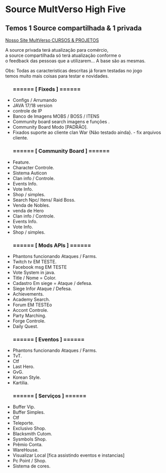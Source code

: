 <h1>Source MultVerso High Five</h1>

<h2>Temos 1 Source compartilhada & 1 privada</h2>


<a href="https://l2multverso.com.br/" alt="Site Multverso" >Nosso Site MultVerso CURSOS & PROJETOS </a>

<p>
 A source privada terá atualização para comércio, <br>
 a source compartilhada só terá atualização conforme o <br>
 o feedback das pessoas que a utilizarem...
 A base são as mesmas.
</p>

<p>Obs: Todas as caracteristicas descritas já foram testadas no jogo <br>
temos muito mais coisas para testar e novidades.
</p>
<ul>
<h3>======   [ Fixeds ] ======</h3>  
<li>Configs / Arrumando </li>
<li>JAVA 17/18 version</li>
<li>controle de IP</li>
<li>Banco de Imagens  MOBS / BOSS / ITENS</li>
<li>Community board search imagens e funções .</li>
<li>Community Board Modo [PADRÃO].</li>
<li>Fixados suporte ao cliente clan War {Não testado ainda}. - fix arquivos cliente.</li>
</ul>

<ul>
<h3>======   [ Community Board ] ======</h3>  
<li>Feature.</li>
<li>Character  Controle.</li>
<li>Sistema Auticon</li>
<li>Clan info / Controle.</li>
<li>Events Info.</li>
<li>Vote Info.</li>
<li>Shop / simples.</li>
 <li>Search Npc/ Itens/ Raid Boss.</li>
<li>Venda de Nobles.</li>
<li>venda de Hero</li>
<li>Clan info / Controle.</li>
<li>Events Info.</li>
<li>Vote Info.</li>
<li>Shop / simples.</li>
</ul>


<ul>
<h3>======   [ Mods APIs ] ======</h3>  
<li>Phantons funcionando  Ataques / Farms.</li>
<li>Twitch tv               EM TESTE.</li>
<li>Facebook msg            EM TESTE</li>
<li>Vote System in java.</li>
<li>Title / Nome = Color.</li>
<li>Cadastro Em siege  = Ataque / defesa.</li>
<li>Siege Infor   Ataque / Defesa.</li>
 <li>Achievements.</li>
<li>Academy Search.</li>
<li>Forum                  EM TESTEo</li>
<li>Accont Controle.</li>
<li>Party Marching.</li>
<li>Forge Controle.</li>
<li>Daily Quest.</li>
 </ul>


<ul>
<h3>======   [ Eventos ] ======</h3>  
<li>Phantons funcionando  Ataques / Farms.</li>
<li>TvT.</li>
<li>Ctf</li>
<li>Last Hero.</li>
<li>GvG.</li>
<li>Korean Style.</li>
<li>Kartilia.</li>
 </ul>

<ul>
<h3>======   [ Serviços ] ======</h3>  
<li>Buffer Vip.</li>
<li>Buffer Simples.</li>
<li>Ctf</li>
<li>Teleporte.</li>
<li>Exclusivo Shop.</li>
<li>Blacksmith Cutom.</li>
<li>Sysmbols Shop.</li>
 <li>Prêmio Conta.</li>
<li>WareHouse.</li>
<li>Visualizar Local [fica assistindo eventos e instancias]</li>
<li>Pc Point / Shop.</li>
<li>Sistema de cores.</li>
 </ul>














